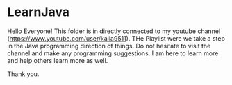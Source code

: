 # LearnJava

Hello Everyone! This folder is in directly connected to my youtube channel (https://www.youtube.com/user/kaila9511). THe Playlist were we take a step in the Java programming direction of things. Do not hesitate to visit the channel and make any programming suggestions. I am here to learn more and help others learn more as well. 

Thank you.
